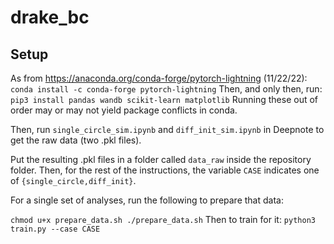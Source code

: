 # drake_bc

## Setup
 
As from https://anaconda.org/conda-forge/pytorch-lightning (11/22/22):
`
conda install -c conda-forge pytorch-lightning
`
Then, and only then, run:
`
pip3 install pandas wandb scikit-learn matplotlib
`
Running these out of order may or may not yield package conflicts in conda.

Then, run `single_circle_sim.ipynb` and `diff_init_sim.ipynb` in Deepnote to get the raw data (two .pkl files).

Put the resulting .pkl files in a folder called `data_raw` inside the repository folder. Then, for the rest of the instructions, the variable `CASE` indicates one of `{single_circle,diff_init}`.

For a single set of analyses, run the following to prepare that data:

`
chmod u+x prepare_data.sh
./prepare_data.sh
`
Then to train for it:
`
python3 train.py --case CASE
`

